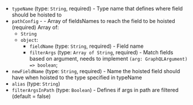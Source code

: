 
* `typeName` (type: `String`, required) - Type name that defines where field should be hoisted to
* `pathConfig` -  - Array of fieldsNames to reach the field to be hoisted (required) Array of: 
  * `String`
  * `object`: 
    * `fieldName` (type: `String`, required) - Field name
    * `filterArgs` (type: `Array of String`, required) - Match fields based on argument, needs to implement `(arg: GraphQLArgument) => boolean`;
* `newFieldName` (type: `String`, required) - Name the hoisted field should have when hoisted to the type specified in typeName
* `alias` (type: `String`)
* `filterArgsInPath` (type: `Boolean`) - Defines if args in path are filtered (default = false)